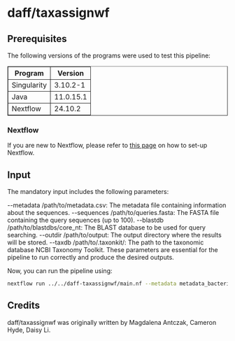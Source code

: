 # daff/taxassignwf

<!-- TODO [![GitHub Actions CI Status](https://github.com/daff/taxassignwf/actions/workflows/ci.yml/badge.svg)](https://github.com/daff/taxassignwf/actions/workflows/ci.yml)
[![GitHub Actions Linting Status](https://github.com/daff/taxassignwf/actions/workflows/linting.yml/badge.svg)](https://github.com/daff/taxassignwf/actions/workflows/linting.yml)[![Cite with Zenodo](http://img.shields.io/badge/DOI-10.5281/zenodo.XXXXXXX-1073c8?labelColor=000000)](https://doi.org/10.5281/zenodo.XXXXXXX)
[![nf-test](https://img.shields.io/badge/unit_tests-nf--test-337ab7.svg)](https://www.nf-test.com)

[![Nextflow](https://img.shields.io/badge/nextflow%20DSL2-%E2%89%A524.04.2-23aa62.svg)](https://www.nextflow.io/)
[![run with conda](http://img.shields.io/badge/run%20with-conda-3EB049?labelColor=000000&logo=anaconda)](https://docs.conda.io/en/latest/)
[![run with docker](https://img.shields.io/badge/run%20with-docker-0db7ed?labelColor=000000&logo=docker)](https://www.docker.com/)
[![run with singularity](https://img.shields.io/badge/run%20with-singularity-1d355c.svg?labelColor=000000)](https://sylabs.io/docs/)
[![Launch on Seqera Platform](https://img.shields.io/badge/Launch%20%F0%9F%9A%80-Seqera%20Platform-%234256e7)](https://cloud.seqera.io/launch?pipeline=https://github.com/daff/taxassignwf) -->

<!-- TODO ## Introduction -->

<!-- TODO **daff/taxassignwf** is a bioinformatics pipeline that ... -->

<!-- TODO nf-core:
   Complete this sentence with a 2-3 sentence summary of what types of data the pipeline ingests, a brief overview of the
   major pipeline sections and the types of output it produces. You're giving an overview to someone new
   to nf-core here, in 15-20 seconds. For an example, see https://github.com/nf-core/rnaseq/blob/master/README.md#introduction
-->

<!-- TODO nf-core: Include a figure that guides the user through the major workflow steps. Many nf-core
     workflows use the "tube map" design for that. See https://nf-co.re/docs/contributing/design_guidelines#examples for examples.   -->
<!-- TODO nf-core: Fill in short bullet-pointed list of the default steps in the pipeline -->

## Prerequisites

The following versions of the programs were used to test this pipeline:

<table border="1" style="border-collapse: collapse;">
    <tr>
        <th style="border: 1px solid;">Program</th>
        <th style="border: 1px solid;">Version</th>
    </tr>
    <tr>
        <td style="border: 1px solid;">Singularity</td>
        <td style="border: 1px solid;">3.10.2-1</td>
    </tr>
    <tr>
        <td style="border: 1px solid;">Java</td>
        <td style="border: 1px solid;">11.0.15.1</td>
    </tr>
    <tr>
        <td style="border: 1px solid;">Nextflow</td>
        <td style="border: 1px solid;">24.10.2</td>
    </tr>
</table>

### Nextflow
If you are new to Nextflow, please refer to [this page](https://www.nextflow.io/docs/latest/install.html#installation) on how to set-up Nextflow.

## Input
The mandatory input includes the following parameters:

--metadata /path/to/metadata.csv: The metadata file containing information about the sequences.
--sequences /path/to/queries.fasta: The FASTA file containing the query sequences (up to 100).
--blastdb /path/to/blastdbs/core_nt: The BLAST database to be used for query searching.
--outdir /path/to/output: The output directory where the results will be stored.
--taxdb /path/to/.taxonkit/: The path to the taxonomic database NCBI Taxonomy Toolkit.
These parameters are essential for the pipeline to run correctly and produce the desired outputs.

<!-- TODO nf-core: Describe the minimum required steps to execute the pipeline, e.g. how to prepare samplesheets.
     Explain what rows and columns represent. For instance (please edit as appropriate):

First, prepare a samplesheet with your input data that looks as follows:

`samplesheet.csv`:

```csv
sample,fastq_1,fastq_2
CONTROL_REP1,AEG588A1_S1_L002_R1_001.fastq.gz,AEG588A1_S1_L002_R2_001.fastq.gz
```

Each row represents a fastq file (single-end) or a pair of fastq files (paired end).

-->

Now, you can run the pipeline using:

<!-- TODO nf-core: update the following command to include all required parameters for a minimal example -->

```bash
nextflow run ../../daff-taxassignwf/main.nf --metadata metadata_bacteria.csv --sequences queries_bacteria.fasta --blastdb ../../../blastdbs/core_nt --outdir output150301 -profile singularity --taxdb ../../../.taxonkit/ -c ../nextflow.config -resume
```
<!-- TODO 
> [!WARNING]
> Please provide pipeline parameters via the CLI or Nextflow `-params-file` option. Custom config files including those provided by the `-c` Nextflow option can be used to provide any configuration _**except for parameters**_; see [docs](https://nf-co.re/docs/usage/getting_started/configuration#custom-configuration-files). -->

## Credits

daff/taxassignwf was originally written by Magdalena Antczak, Cameron Hyde, Daisy Li.

<!-- TODO 

We thank the following people for their extensive assistance in the development of this pipeline:

-->

<!-- TODO nf-core: If applicable, make list of people who have also contributed -->

<!-- TODO 
## Contributions and Support

If you would like to contribute to this pipeline, please see the [contributing guidelines](.github/CONTRIBUTING.md).

## Citations
-->

<!-- TODO nf-core: Add citation for pipeline after first release. Uncomment lines below and update Zenodo doi and badge at the top of this file. -->
<!-- If you use daff/taxassignwf for your analysis, please cite it using the following doi: [10.5281/zenodo.XXXXXX](https://doi.org/10.5281/zenodo.XXXXXX) -->

<!-- TODO nf-core: Add bibliography of tools and data used in your pipeline -->

<!-- TODO 
An extensive list of references for the tools used by the pipeline can be found in the [`CITATIONS.md`](CITATIONS.md) file.

This pipeline uses code and infrastructure developed and maintained by the [nf-core](https://nf-co.re) community, reused here under the [MIT license](https://github.com/nf-core/tools/blob/main/LICENSE).

> **The nf-core framework for community-curated bioinformatics pipelines.**
>
> Philip Ewels, Alexander Peltzer, Sven Fillinger, Harshil Patel, Johannes Alneberg, Andreas Wilm, Maxime Ulysse Garcia, Paolo Di Tommaso & Sven Nahnsen.
>
> _Nat Biotechnol._ 2020 Feb 13. doi: [10.1038/s41587-020-0439-x](https://dx.doi.org/10.1038/s41587-020-0439-x).
-->